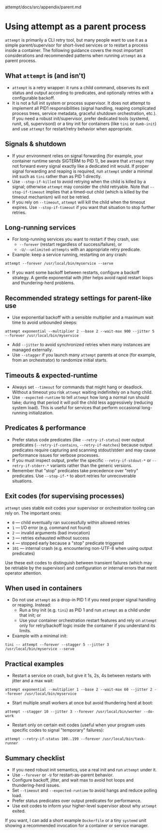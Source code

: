 attempt/docs/src/appendix/parent.md

# Using attempt as a parent process

`attempt` is primarily a CLI retry tool, but many people want to use it as a simple
parent/supervisor for short-lived services or to restart a process inside a container. The following
guidance covers the most important considerations and recommended patterns when running `attempt` as
a parent process.

## What `attempt` is (and isn't)

- `attempt` is a retry wrapper: it runs a child command, observes its exit status and output
  according to predicates, and optionally retries with a configurable backoff.
- It is not a full init system or process supervisor. It does not attempt to implement all PID1
  responsibilities (signal handling, reaping complicated process trees, service metadata, graceful
  shutdown orchestration, etc.). If you need a robust init/supervisor, prefer dedicated tools
  (systemd, runit, s6, supervisord) or a tiny init for containers (like `tini` or `dumb-init`) and
  use `attempt` for restart/retry behavior when appropriate.

## Signals & shutdown

- If your environment relies on signal forwarding (for example, your container runtime sends SIGTERM
  to PID 1), be aware that `attempt` may not forward every signal exactly like a dedicated init
  would. If proper signal forwarding and reaping is required, run `attempt` under a minimal init
  such as `tini` rather than as PID 1 directly.
- Use `--stop-if-killed` to avoid retrying when the child is killed by a signal; otherwise `attempt`
  may consider the child retryable. Note that `--stop-if-timeout` implies that a timed-out child
  (which is killed by the timeout mechanism) will not be retried.
- If you rely on `--timeout`, `attempt` will kill the child when the timeout expires. Use
  `--stop-if-timeout` if you want that situation to stop further retries.

## Long-running services

- For long-running services you want to restart if they crash, use:
  - `--forever` (restart regardless of success/failure), or
  - `-U/--unlimited-attempts` with an appropriate retry predicate.
- Example: keep a service running, restarting on any crash:

```docs/usage.md#L1-20
attempt --forever /usr/local/bin/myservice --serve
```

- If you want some backoff between restarts, configure a backoff strategy. A gentle exponential with
  jitter helps avoid rapid restart loops and thundering-herd problems.

## Recommended strategy settings for parent-like use

- Use exponential backoff with a sensible multiplier and a maximum wait time to avoid unbounded
  sleeps:

```docs/usage.md#L1-20
attempt exponential --multiplier 2 --base 2 --wait-max 900 --jitter 5 --forever /usr/local/bin/myservice
```

- Add `--jitter` to avoid synchronized retries when many instances are managed externally.
- Use `--stagger` if you launch many `attempt` parents at once (for example, from an orchestrator)
  to randomize initial starts.

## Timeouts & expected-runtime

- Always set `--timeout` for commands that might hang or deadlock. Without a timeout you risk
  `attempt` waiting indefinitely on a hung child.
- Use `--expected-runtime` to tell `attempt` how long a normal run should take; during that period
  it will poll the child less aggressively (reducing system load). This is useful for services that
  perform occasional long-running initialization.

## Predicates & performance

- Prefer status code predicates (like `--retry-if-status`) over output predicates
  (`--retry-if-contains`, `--retry-if-matches`) because output predicates require capturing and
  scanning stdout/stderr and may cause performance issues for verbose processes.
- If you must inspect output, prefer the specific `--retry-if-stdout-*` or `--retry-if-stderr-*`
  variants rather than the generic versions.
- Remember that "stop" predicates take precedence over "retry" predicates. Use `--stop-if-*` to
  abort retries for unrecoverable situations.

## Exit codes (for supervising processes)

`attempt` uses stable exit codes your supervisor or orchestration tooling can rely on. The important
ones:

- `0` — child eventually ran successfully within allowed retries
- `1` — I/O error (e.g. command not found)
- `2` — invalid arguments (bad invocation)
- `3` — retries exhausted without success
- `4` — stopped early because a "stop" predicate triggered
- `101` — internal crash (e.g. encountering non-UTF-8 when using output predicates)

Use these exit codes to distinguish between transient failures (which may be retriable by the
supervisor) and configuration or internal errors that merit operator attention.

## When used in containers

- Do not use `attempt` as a drop-in PID 1 if you need proper signal handling or reaping. Instead:
  - Run a tiny init (e.g. `tini`) as PID 1 and run `attempt` as a child under that init; or
  - Use your container orchestration restart features and rely on `attempt` only for retry/backoff
    logic inside the container if you understand its limits.
- Example with a minimal init:

```docs/usage.md#L1-20
tini -- attempt --forever --stagger 5 --jitter 3 /usr/local/bin/myservice --serve
```

## Practical examples

- Restart a service on crash, but give it 1s, 2s, 4s between restarts with jitter and a max wait:

```docs/usage.md#L1-20
attempt exponential --multiplier 1 --base 2 --wait-max 60 --jitter 2 --forever /usr/local/bin/myservice
```

- Start multiple small workers at once but avoid thundering herd at boot:

```docs/usage.md#L1-20
attempt --stagger 10 --jitter 3 --forever /usr/local/bin/worker --do-work
```

- Restart only on certain exit codes (useful when your program uses specific codes to signal
  "temporary" failures):

```docs/usage.md#L1-20
attempt --retry-if-status 100..199 --forever /usr/local/bin/task-runner
```

## Summary checklist

- If you need robust init semantics, use a real init and run `attempt` under it.
- Use `--forever` or `-U` for restart-as-parent behavior.
- Configure backoff, jitter, and wait max to avoid hot loops and thundering-herd issues.
- Set `--timeout` and `--expected-runtime` to avoid hangs and reduce polling load.
- Prefer status predicates over output predicates for performance.
- Use exit codes to inform your higher-level supervisor about why `attempt` exited.

If you want, I can add a short example `Dockerfile` or a tiny `systemd` unit showing a recommended
invocation for a container or service manager.
